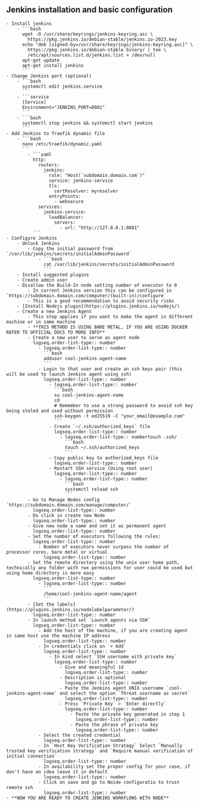 ## Jenkins installation and basic configuration
	- Install jenkins
		- ```bash
		  wget -O /usr/share/keyrings/jenkins-keyring.asc \
		    https://pkg.jenkins.io/debian-stable/jenkins.io-2023.key
		  echo "deb [signed-by=/usr/share/keyrings/jenkins-keyring.asc]" \
		    https://pkg.jenkins.io/debian-stable binary/ | tee \
		    /etc/apt/sources.list.d/jenkins.list > /dev/null
		  apt-get update
		  apt-get install jenkins
		  ```
	- Change Jenkins port (optional)
		- ```bash
		  systemctl edit jenkins.service
		  ```
		- ```service
		  [Service]
		  Environment="JENKINS_PORT=8081"
		  ```
		- ```bash
		  systemctl stop jenkins && systemctl start jenkins
		  ```
	- Add Jenkins to Traefik dynamic file
		- ```bash
		  nano /etc/traefik/dynamic.yaml
		  ```
			- ```yaml
			  http:
			    routers:
			      jenkins:
			        rule: "Host(`subdomain.domain.com`)"
			        service: jenkins-service
			        tls:
			          certResolver: myresolver
			        entryPoints:
			          - websecure
			    services:
			      jenkins-service:
			        loadBalancer:
			          servers:
			            - url: "http://127.0.0.1:8081"
			  ```
	- Configure Jenkins
		- Unlock Jenkins
			- Copy the initial password from `/var/lib/jenkins/secrets/initialAdminPassword`
				- ```bash
				  cat /var/lib/jenkins/secrets/initialAdminPassword
				  ```
		- Install suggested plugins
		- Create admin user
		- Disallow the Build-In node setting number of executor to 0
			- In current Jenkins version this can be configured in `https://subdomain.domain.com/computer/(built-in)/configure`
			- This is a good recommendation to avoid security risks
		- [Install Nodejs plugin](https://plugins.jenkins.io/nodejs/)
		- Create a new Jenkins Agent
			- This step applies if you want to make the agent in different machine or in same machine
			- **THIS METHOD IS USING BARE METAL, IF YOU ARE USING DOCKER REFER TO OFFICIAL DOCS TO MORE INFO**
			- Create a new user to serve as agent node
			  logseq.order-list-type:: number
				- logseq.order-list-type:: number
				  ```bash
				  adduser cool-jenkins-agent-name
				  ```
				- Login to that user and create an ssh keys pair (this will be used to launch Jenkins agent using ssh)
				  logseq.order-list-type:: number
					- logseq.order-list-type:: number
					  ```bash
					  su cool-jenkins-agent-name
					  cd
					  # Remember to use a strong password to avoid ssh key being stoled and used without permission
					  ssh-keygen -t ed25519 -C "your_email@example.com"
					  ```
					- Create `~/.ssh/authorized_keys` file
					  logseq.order-list-type:: number
						- logseq.order-list-type:: numbertouch .ssh/
						  ```bash
						  touch ~/.ssh/authorized_keys
						  ```
					- Copy public key to authorized_keys file
					  logseq.order-list-type:: number
					- Restart SSH service (Using root user)
					  logseq.order-list-type:: number
						- logseq.order-list-type:: number
						  ```bash
						  systemctl reload ssh
						  ```
			- Go to Manage Nodes config `https://subdomain.domain.com/manage/computer/`
			  logseq.order-list-type:: number
			- Do click in create new Node
			  logseq.order-list-type:: number
			- Give new node a name and set it as permanent agent
			  logseq.order-list-type:: number
			- Set the number of executors following the rules:
			  logseq.order-list-type:: number
				- Number of executors never surpass the number of processor cores, bare metal or virtual
				  logseq.order-list-type:: number
			- Set the remote directory using the unix user home path, technically any folder with rwx permissions for user could be used but using home directory is more easy
			  logseq.order-list-type:: number
				- logseq.order-list-type:: number
				  ```
				  /home/cool-jenkins-agent-name/agent
				  ```
			- [Set the labels](https://plugins.jenkins.io/nodelabelparameter/)
			  logseq.order-list-type:: number
			- In launch method set `Launch agents via SSH`
			  logseq.order-list-type:: number
				- Add the host of the machine, if you are creating agent in same host use the machine IP address
				  logseq.order-list-type:: number
				- In credentials click on `+ Add`
				  logseq.order-list-type:: number
					- In kind select `SSH username with private key`
					  logseq.order-list-type:: number
						- Give and meaningful id
						  logseq.order-list-type:: number
						- Description is optional
						  logseq.order-list-type:: number
						- Paste the Jenkins agent UNIX username `cool-jenkins-agent-name` and select the option `Threat username as secret`
						  logseq.order-list-type:: number
						- Press `Private Key` > `Enter directly`
						  logseq.order-list-type:: number
							- Paste the private key generated in step 1
							  logseq.order-list-type:: number
							- Paste the phrase of private key
							  logseq.order-list-type:: number
				- Select the created credential
				  logseq.order-list-type:: number
				- In `Host Key Verification Strategy` Select `Manually trusted key verification strategy` and `Require manual verification of initial connection`
				  logseq.order-list-type:: number
				- In availability set the proper config for your case, if don't have an idea leave it in default
				  logseq.order-list-type:: number
				- Click on save and go to Noide configuratio to trust remote ssh
				  logseq.order-list-type:: number
	- **NOW YOU ARE READY TO CREATE JENKINS WORKFLOWS WITH NODE**